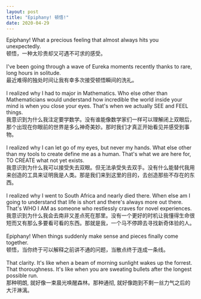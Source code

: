 ```yaml
---
layout: post
title: "Epiphany! 顿悟!"
date: 2020-04-29
---
```


Epiphany! What a precious feeling that almost always hits you unexpectedly.<br/> 
顿悟，一种太珍贵却又可遇不可求的感受。<br/>
<br/>
I've been going through a wave of Eureka moments recently thanks to rare, long hours in solitude. <br/> 
最近难得的独处时间让我有幸多次接受顿悟瞬间的洗礼。<br/>
<br/>
I realized why I had to major in Mathematics. Who else other than Mathematicians would understand how incredible the world inside your mind is when you close your eyes. That's when we actually SEE and FEEL things. <br/>
我意识到为什么我注定要学数学。没有谁能像数学家们一样可以理解闭上双眼后，那个出现在你眼前的世界是多么神奇美妙。那时我们才真正开始看见并感受到事物。<br/>
<br/>
I realized why I can let go of my eyes, but never my hands. What else other than my tools to create define me as a human. That's what we are here for, TO CREATE what not yet exists.<br/>
我意识到为什么我可以接受失去双眼。但无法承受失去双手。没有什么能替代我用来创造的工具来证明我是人类。那是我们来到这里的目的，去创造那些不存在的东西。<br/>
<br/>
I realized why I went to South Africa and nearly died there. When else am I going to understand that life is short and there's always more out there. That's WHO I AM as someone who restlessly craves for novel experiences.<br/>
我意识到为什么我会去南非又差点死在那里。没有一个更好的时机让我懂得生命很短而又有那么多要看可看的东西。那就是我，一个马不停蹄去寻找新奇体验的人。<br/>
<br/>
Epiphany! When things suddenly make sense and pieces finally come together. <br/>
顿悟，当你终于可以解释之前讲不通的问题，当散点终于连成一条线。<br/>
<br/>
That clarity. It's like when a beam of morning sunlight wakes up the forrest. That thoroughness. It's like when you are sweating bullets after the longest possible run.<br/>
那种明朗, 就好像一束晨光唤醒森林。那种通彻, 就好像跑到不剩一丝力气之后的大汗淋漓。

